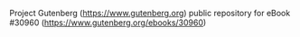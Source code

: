 Project Gutenberg (https://www.gutenberg.org) public repository for eBook #30960 (https://www.gutenberg.org/ebooks/30960)
